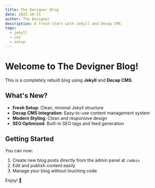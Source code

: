 ```yaml
---
title: The Devigner Blog
date: 2025-10-31
author: The Devigner
description: A fresh start with Jekyll and Decap CMS
tags:
  - jekyll
  - cms
  - setup
---
```


# Welcome to The Devigner Blog!

This is a completely rebuilt blog using **Jekyll** and **Decap CMS**. 

## What's New?

- **Fresh Setup**: Clean, minimal Jekyll structure
- **Decap CMS Integration**: Easy-to-use content management system
- **Modern Styling**: Clean and responsive design
- **SEO Optimized**: Built-in SEO tags and feed generation

## Getting Started

You can now:
1. Create new blog posts directly from the admin panel at `/admin`
2. Edit and publish content easily
3. Manage your blog without touching code

Enjoy! 🚀
